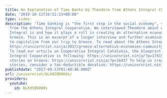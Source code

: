 ```yaml
---
title: An Explanation of Time Banks by Theodore from Athens Integral Cooperative
date: "2019-10-11T16:12:13+08:00"
type: video
description: 'Time banking is "the first step in the social economy", said Theodore
  from the Athens Integral Cooperative. We interviewed Theodore about what Athens
  Integral is and how it plays a roll in creating an alternative economy in Athens,
  Greece. This is an excerpt of a longer interview and further examinations of alternatives
  to capitalism from our trip to Greece. To read about the Athens Integral Cooperative:
  https://unicornriot.ninja/2017/greece-alternative-economies-community-currencies-part-one-athens-integral/
  To read our article on Cooperativa Integral Catalonia, the blueprint that Athens
  Integral Cooperative is following: https://unicornriot.ninja/?p=17915 For further
  stories on Greece: https://unicornriot.ninja/?p=16437 To help us create more similar
  stories, consider a tax-deductible donation: https://unicornriot.ninja/?page_id=211'
publishdate: "2017-09-13T01:48:46.000Z"
url: /unicornriot/bLXd59D0Ods/
providers:
  youtube:
    id: bLXd59D0Ods
---
```

